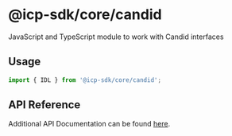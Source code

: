 # @icp-sdk/core/candid

JavaScript and TypeScript module to work with Candid interfaces

## Usage

```ts
import { IDL } from '@icp-sdk/core/candid';
```

## API Reference

Additional API Documentation can be found [here](https://js.icp.build/core/latest/libs/candid/api).
